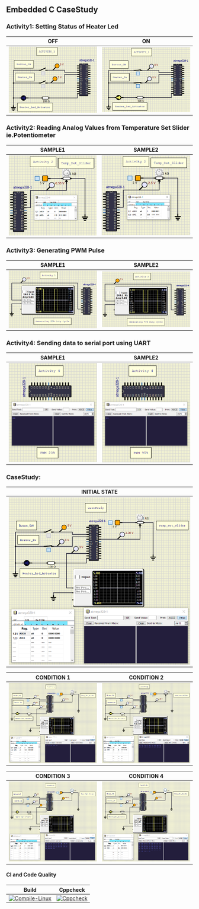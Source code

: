 ## Embedded C CaseStudy

### Activity1: Setting Status of Heater Led  
|OFF|ON|
| :--: | :--: |
|![ACT1_1](https://github.com/Boopathivanavarayan/EmbdC_Activities_256280/blob/main/simulation/act1_1.PNG)|![ACT1_2](https://github.com/Boopathivanavarayan/EmbdC_Activities_256280/blob/main/simulation/act1_2.PNG)|

### Activity2: Reading Analog Values from Temperature Set Slider ie.Potentiometer
|SAMPLE1|SAMPLE2|  
| :--: | :--: |
|![ACT2_1](https://github.com/Boopathivanavarayan/EmbdC_Activities_256280/blob/main/simulation/act2_1.PNG)|![ACT2_2](https://github.com/Boopathivanavarayan/EmbdC_Activities_256280/blob/main/simulation/act2_2.PNG)|

### Activity3: Generating PWM Pulse
|SAMPLE1|SAMPLE2|  
| :--: | :--: |
|![ACT3_1](https://github.com/Boopathivanavarayan/EmbdC_Activities_256280/blob/main/simulation/act3_1.PNG)|![ACT3_2](https://github.com/Boopathivanavarayan/EmbdC_Activities_256280/blob/main/simulation/act3_2.PNG)|

### Activity4: Sending data to serial port using UART
|SAMPLE1|SAMPLE2|  
| :--: | :--: |
|![ACT4_1](https://github.com/Boopathivanavarayan/EmbdC_Activities_256280/blob/main/simulation/act4_1.PNG)|![ACT4_2](https://github.com/Boopathivanavarayan/EmbdC_Activities_256280/blob/main/simulation/act4_2.PNG)|

### CaseStudy: 
|INITIAL STATE|  
| :--: |
|![CASESTUDY1](https://github.com/Boopathivanavarayan/EmbdC_Activities_256280/blob/main/simulation/casestudy1.PNG)|

|CONDITION 1|CONDITION 2|  
| :--: | :--: |
|![CONDITION1](https://github.com/Boopathivanavarayan/EmbdC_Activities_256280/blob/main/simulation/casestudy2.PNG)|![CONDITION2](https://github.com/Boopathivanavarayan/EmbdC_Activities_256280/blob/main/simulation/casestudy3.PNG)|

|CONDITION 3|CONDITION 4|  
| :--: | :--: |
|![CONDITION3](https://github.com/Boopathivanavarayan/EmbdC_Activities_256280/blob/main/simulation/casestudy4.PNG)|![CONDITION4](https://github.com/Boopathivanavarayan/EmbdC_Activities_256280/blob/main/simulation/casestudy5.PNG)|


#### CI and Code Quality

|Build|Cppcheck|
|:--:|:--:|
|[![Compile-Linux](https://github.com/Boopathivanavarayan/EmbdC_Activities_256280/actions/workflows/Compile.yml/badge.svg)](https://github.com/Boopathivanavarayan/EmbdC_Activities_256280/actions/workflows/Compile.yml)|[![Cppcheck](https://github.com/Boopathivanavarayan/EmbdC_Activities_256280/actions/workflows/CodeQulaity.yml/badge.svg)](https://github.com/Boopathivanavarayan/EmbdC_Activities_256280/actions/workflows/CodeQulaity.yml)|

